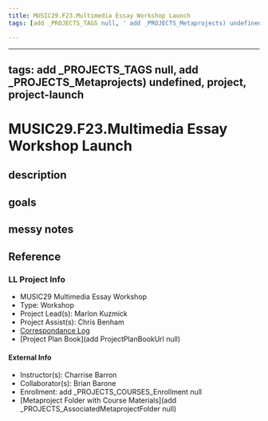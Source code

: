 ```yaml
---
title: MUSIC29.F23.Multimedia Essay Workshop Launch
tags: [add _PROJECTS_TAGS null, ' add _PROJECTS_Metaprojects) undefined', ' project', ' project-launch']

---
```


---
tags: add _PROJECTS_TAGS null, add _PROJECTS_Metaprojects) undefined, project, project-launch
---

# MUSIC29.F23.Multimedia Essay Workshop Launch

## description 

## goals 

## messy notes

## Reference
### LL Project Info
* MUSIC29 Multimedia Essay Workshop
* Type: Workshop
* Project Lead(s): Marlon Kuzmick
* Project Assist(s): Chris Benham
* [Correspondance Log](https://drive.google.com/drive/folders/1hmFA6loJpC3yvwKbN6fwc9MxuVsfEy97?usp=drive_link)
* [Project Plan Book](add ProjectPlanBookUrl null)

#### External Info
* Instructor(s): Charrise Barron
* Collaborator(s): Brian Barone
* Enrollment: add _PROJECTS_COURSES_Enrollment null
* [Metaproject Folder with Course Materials](add _PROJECTS_AssociatedMetaprojectFolder null)





